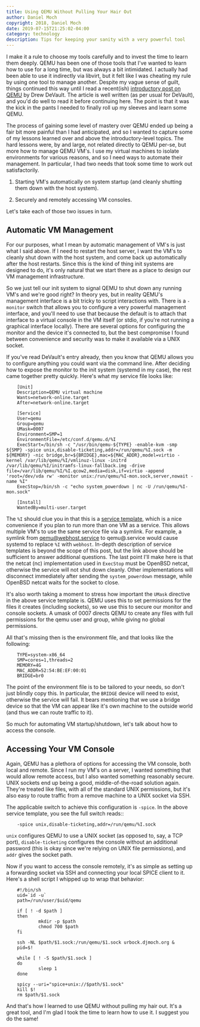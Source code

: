 ```yaml
---
title: Using QEMU Without Pulling Your Hair Out
author: Daniel Moch
copyright: 2018, Daniel Moch
date: 2019-07-15T21:25:02-04:00
category: technology
description: Tips for keeping your sanity with a very powerful tool
---
```

I make it a rule to choose my tools carefully and to invest the time
to learn them deeply. QEMU has been one of those tools that I've
wanted to learn how to use for a long time, but was always a bit
intimidated. I actually had been able to use it indirectly via
libvirt, but it felt like I was cheating my rule by using one tool to
manage another. Despite my vague sense of guilt, things continued this
way until I read a recent(ish) [introductory post on
QEMU](https://drewdevault.com/2018/09/10/Getting-started-with-qemu.html)
by Drew DeVault. The article is well written (as per usual for
DeVault), and you'd do well to read it before continuing here. The
point is that it was the kick in the pants I needed to finally roll up
my sleeves and learn some QEMU.

The process of gaining some level of mastery over QEMU ended up being
a fair bit more painful than I had anticipated, and so I wanted to
capture some of my lessons learned over and above the
introductory-level topics. The hard lessons were, by and large, not
related directly to QEMU per-se, but more how to manage QEMU VM's. I
use my virtual machines to isolate environments for various reasons,
and so I need ways to automate their management. In particular, I had
two needs that took some time to work out satisfactorily.

1. Starting VM's automatically on system startup (and cleanly shutting
them down
   with the host system).

2. Securely and remotely accessing VM consoles.

Let's take each of those two issues in turn.

Automatic VM Management
-----------------------

For our purposes, what I mean by automatic management of VM's is just
what I said above. If I need to restart the host server, I want the
VM's to cleanly shut down with the host system, and come back up
automatically after the host restarts. Since this is the kind of thing
init systems are designed to do, it's only natural that we start there
as a place to design our VM management infrastructure.

So we just tell our init system to signal QEMU to shut down any
running VM's and we're good right? In theory yes, but in reality
QEMU's management interface is a bit tricky to script interactions
with. There is a `-monitor` switch that allows you to configure a
very powerful management interface, and you'll need to use that
because the default is to attach that interface to a virtual console
in the VM itself (or stdio, if you're not running a graphical
interface locally). There are several options for configuring the
monitor and the device it's connected to, but the best compromise I
found between convenience and security was to make it available via a
UNIX socket.

If you've read DeVault's entry already, then you know that QEMU allows
you to configure anything you could want via the command line. After
deciding how to expose the monitor to the init system (systemd in my
case), the rest came together pretty quickly. Here's what my service
file looks like:

		[Unit]
		Description=QEMU virtual machine
		Wants=network-online.target
		After=network-online.target

		[Service]
		User=qemu
		Group=qemu
		UMask=0007
		Environment=SMP=1
		EnvironmentFile=/etc/conf.d/qemu.d/%I
		ExecStart=/bin/sh -c "/usr/bin/qemu-${TYPE} -enable-kvm -smp ${SMP} -spice unix,disable-ticketing,addr=/run/qemu/%I.sock -m ${MEMORY} -nic bridge,br=${BRIDGE},mac=${MAC_ADDR},model=virtio -kernel /var/lib/qemu/%I/vmlinuz-linux -initrd /var/lib/qemu/%I/initramfs-linux-fallback.img -drive file=/var/lib/qemu/%I/%I.qcow2,media=disk,if=virtio -append 'root=/dev/vda rw' -monitor unix:/run/qemu/%I-mon.sock,server,nowait -name %I"
		ExecStop=/bin/sh -c "echo system_powerdown | nc -U /run/qemu/%I-mon.sock"

		[Install]
		WantedBy=multi-user.target

The `%I` should clue you in that this is a [service
template](https://www.freedesktop.org/software/systemd/man/systemd.service.html#Service%20Templates),
which is a nice convenience if you plan to run more than one VM as a
service. This allows multiple VM's to use the same service file via a
symlink. For example, a symlink from qemu@webhost.service to
qemu@.service would cause systemd to replace `%I` with `webhost`.
In-depth description of service templates is beyond the scope of this
post, but the link above should be sufficient to answer additional
questions. The last point I'll make here is that the netcat (nc)
implementation used in `ExecStop` must be OpenBSD netcat, otherwise
the service will not shut down cleanly. Other implementations will
disconnect immediately after sending the `system_powerdown` message,
while OpenBSD netcat waits for the socket to close.

It's also worth taking a moment to stress how important the `UMask`
directive in the above service template is. QEMU uses this to set
permissions for the files it creates (including sockets), so we use
this to secure our monitor and console sockets. A umask of 0007
directs QEMU to create any files with full permissions for the qemu
user and group, while giving no global permissions.

All that's missing then is the environment file, and that looks like
the following:

		TYPE=system-x86_64
		SMP=cores=1,threads=2
		MEMORY=4G
		MAC_ADDR=52:54:BE:EF:00:01
		BRIDGE=br0

The point of the environment file is to be tailored to your needs, so
don't just blindly copy this. In particular, the `BRIDGE` device
will need to exist, otherwise the service will fail. It bears
mentioning that we use a bridge device so that the VM can appear like
it's own machine to the outside world (and thus we can route traffic
to it).

So much for automating VM startup/shutdown, let's talk about how to
access the console.

Accessing Your VM Console
-------------------------

Again, QEMU has a plethora of options for accessing the VM console,
both local and remote. Since I run my VM's on a server, I wanted
something that would allow remote access, but I also wanted something
reasonably secure. UNIX sockets end up being a good,
middle-of-the-road solution again. They're treated like files, with
all of the standard UNIX permissions, but it's also easy to route
traffic from a remove machine to a UNIX socket via SSH.

The applicable switch to achieve this configuration is `-spice`. In
the above service template, you see the full switch reads::

		-spice unix,disable-ticketing,addr=/run/qemu/%I.sock

`unix` configures QEMU to use a UNIX socket (as opposed to, say, a
TCP port), `disable-ticketing` configures the console without an
additional password (this is okay since we're relying on UNIX file
permissions), and `addr` gives the socket path.

Now if you want to access the console remotely, it's as simple as
setting up a forwarding socket via SSH and connecting your local SPICE
client to it. Here's a shell script I whipped up to wrap that
behavior:

		#!/bin/sh
		uid=`id -u`
		path=/run/user/$uid/qemu

		if [ ! -d $path ]
		then
		        mkdir -p $path
		        chmod 700 $path
		fi

		ssh -NL $path/$1.sock:/run/qemu/$1.sock urbock.djmoch.org &
		pid=$!

		while [ ! -S $path/$1.sock ]
		do
		        sleep 1
		done

		spicy --uri="spice+unix://$path/$1.sock"
		kill $!
		rm $path/$1.sock

And that's how I learned to use QEMU without pulling my hair out. It's
a great tool, and I'm glad I took the time to learn how to use it. I
suggest you do the same!
